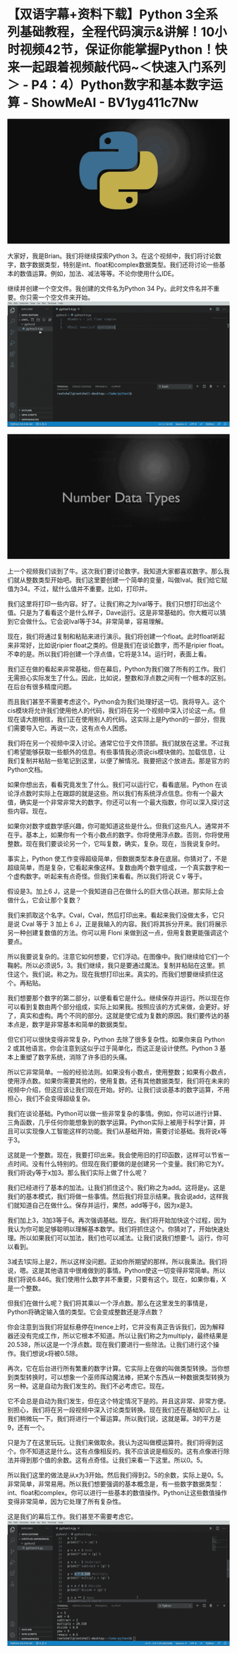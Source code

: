 # 【双语字幕+资料下载】Python 3全系列基础教程，全程代码演示&讲解！10小时视频42节，保证你能掌握Python！快来一起跟着视频敲代码~＜快速入门系列＞ - P4：4）Python数字和基本数字运算 - ShowMeAI - BV1yg411c7Nw

![](img/e2a2ef70500f8f1cdc876642882b0f9c_0.png)

大家好，我是Brian。我们将继续探索Python 3。在这个视频中，我们将讨论数字，数字数据类型，特别是int、float和complex数据类型。我们还将讨论一些基本的数值运算。例如，加法、减法等等。不论你使用什么IDE。

继续并创建一个空文件。我创建的文件名为Python 34 Py。此时文件名并不重要。你只需一个空文件来开始。![](img/e2a2ef70500f8f1cdc876642882b0f9c_2.png)

![](img/e2a2ef70500f8f1cdc876642882b0f9c_3.png)

上一个视频我们谈到了牛。这次我们要讨论数字。我知道大家都喜欢数字。那么我们就从整数类型开始吧。我们这里要创建一个简单的变量，叫做Ival。我们给它赋值为34。不过，赋什么值并不重要。比如，打印并。

我们这里将打印一些内容。好了。让我们称之为Ival等于。我们只想打印出这个值。只是为了看看这个是什么样子，Dave运行。这是非常基础的。你大概可以猜到它会做什么。它会说Ival等于34。非常简单，容易理解。

现在，我们将通过复制和粘贴来进行演示。我们将创建一个float。此时float听起来非常好，比如说ripier float之类的。但是我们在谈论数字，而不是ripier float。不幸的是。所以我们将创建一个浮点值，它将是3.14。运行时，表面上看。

我们正在做的看起来非常基础，但在幕后，Python为我们做了所有的工作。我们无需担心实际发生了什么。因此，比如说，整数和浮点数之间有一个根本的区别。在后台有很多精度问题。 

而且我们甚至不需要考虑这个。Python会为我们处理好这一切。我将导入。这个cis模块将允许我们使用他人的代码，我们将在另一个视频中深入讨论这一点。但现在请大胆相信，我们正在使用别人的代码。这实际上是Python的一部分，但我们需要导入它。再说一次，这有点令人困惑。

我们将在另一个视频中深入讨论。通常它位于文件顶部。我们就放在这里。不过我们希望能够获取一些额外的信息。有些事情我必须说cis模块做的。加载信息，让我们复制并粘贴一些笔记到这里，以便了解情况。我要把这个放进去。那是官方的Python文档。

如果你想出去，看看究竟发生了什么。我们可以运行它，看看底层。Python 在谈论浮点数时实际上在跟踪的就是这些。所以我们有系统浮点信息。你有一个最大值，确实是一个非常非常大的数字。你还可以有一个最大指数，你可以深入探讨这些内容。现在。

如果你对数字或数学感兴趣，你可能知道这些是什么。但我们这些凡人。通常并不在乎。基本上，如果你有一个有小数点的数字。你将使用浮点数。否则，你将使用整数。现在我们要谈论另一个，它叫复数，确实，复杂。现在，当我说复杂时。

事实上，Python 使工作变得超级简单，但数据类型本身在底层。你猜对了，不是超级简单，而是复杂，它看起来像这样。复数由两个数字组成，一个真实数字和一个虚构数字。听起来有点奇怪。但我们来看看。所以我们将说 C v 等于。

假设是3。加上6 J，这是一个我知道自己在做什么的巨大信心跃进。那实际上会做什么，它会让那个复数？

我们来抓取这个名字。Cval，Cval，然后打印出来。看起来我们没做太多，它只是说 Cval 等于 3 加上 6 J，正是我输入的内容。我们将其拆分开来。我们将展示另一种创建复数值的方法。你可以用 Floni 来做到这一点，但用复数更能强调这个要点。

所以我要说复杂的。注意它如何想要，它们浮动。在图像中。我们继续给它们一个鞠躬。所以必须说5，3。我们继续，我只是要通过魔法。复制并粘贴在这里。抓住这个。我们说。称之为。现在我想打印出来。真实的。而我们想要继续抓住这个。再粘贴。

我们想要那个数字的第二部分，以便看看它是什么。继续保存并运行。所以现在你可以看到复数由两个部分组成，实际上如果我。按照应该的方式来做，会更好。好了，真实和虚构。两个不同的部分。这就是使它成为复数的原因。我们要传达的基本点是，数字是非常基本和简单的数据类型。

但它们可以很快变得非常复杂，Python 去除了很多复杂性。如果你来自 Python 2 或其他语言。你会注意到这似乎过于简单化，而这正是设计使然。Python 3 基本上重塑了数字系统，消除了许多旧的头痛。

所以它非常简单。一般的经验法则。如果没有小数点，使用整数；如果有小数点，使用浮点数。如果你需要其他的，使用复数。还有其他数据类型，我们将在未来的视频中介绍，但这应该让我们现在开始。好的。让我们谈谈基本的数字运算，不用担心，我们不会变得超级复杂。

我们在谈论基础。Python可以做一些非常复杂的事情。例如，你可以进行计算、三角函数，几乎任何你能想象到的数学运算。Python实际上被用于科学计算，并且可以实现像人工智能这样的功能。我们从基础开始，需要讨论基础。我将说x等于3。

这就是一个整数。现在，我要打印出来。我会使用旧的打印函数，这样可以节省一点时间。没有什么特别的。但现在我们要做的是创建另一个变量。我们称它为Y。我们将说y等于x加3。那么我们实际上做了什么呢？

我们已经进行了基本的加法。让我们抓住这个。我们称之为add。这将是y。这是我们的基本模式，我们将做一些事情。然后我们将显示结果。我会说add，这样我们就知道自己在做什么。保存并运行，果然，add等于6，因为x是3。

我们加上3，3加3等于6。再次强调基础。现在。我们将开始加快这个过程，因为我认为你可能足够聪明以理解基本数学。我们将抓住这个。你猜对了，开始快速处理。所以如果我们可以加法，我们也可以减法。让我们说我们想要-1。运行，你可以看到。

3减去1实际上是2，所以这样没问题。正如你所期望的那样。所以我乘法。我们将说，嗯。这是其他语言中很难做到的事情。Python使这一切变得非常简单。所以我们将说6.846。我们使用什么数字并不重要，只要有这个。现在，如果你看，X是一个整数。

但我们在做什么呢？我们将其乘以一个浮点数。那么在这里发生的事情是，Python将确定输入值的类型。它会变成整数还是浮点数？

你会注意到当我们将鼠标悬停在Inence上时，它并没有真正告诉我们，因为解释器还没有完成工作，所以它根本不知道。所以让我们称之为multiply，最终结果是20.538，所以这是一个浮点数。现在我们要进行一些除法。让我们进行这个操作。我们想说x将被0.5除。

再次，它在后台进行所有繁重的数字计算。它实际上在做的叫做类型转换。当你想到类型转换时，可以想象一个巫师挥动魔法棒，把某个东西从一种数据类型转换为另一种。这是自动为我们发生的。我们不必考虑它。现在。

它不会总是自动为我们发生，但在这个特定情况下是的。并且这非常、非常方便。别担心，我们将在另一段视频中深入讨论类型转换。现在我们还在基础知识上。让我们稍微玩一下。我们将进行一个幂运算。所以我们说，这就是幂。3的平方是9，还有一个。

只是为了在这里玩玩。让我们来做取余。我认为这叫做模运算符。我们将得到这个。你不知道这是什么。这有点像相反的。我不应该说是相反的。这有点像进行除法并得到那个值的余数。这有点奇怪。让我们来看一下这里。所以0。5。

所以我们这里的做法是从x为3开始。然后我们得到2。5的余数，实际上是0。5。非常简单，非常易用。所以我们想要强调的基本概念是，有一些数字数据类型：int、float和complex。你可以进行一些基本的数值操作。Python让这些数值操作变得非常简单，因为它处理了所有复杂性。

这是我们的幕后工作。我们甚至不需要考虑它。![](img/e2a2ef70500f8f1cdc876642882b0f9c_5.png)
